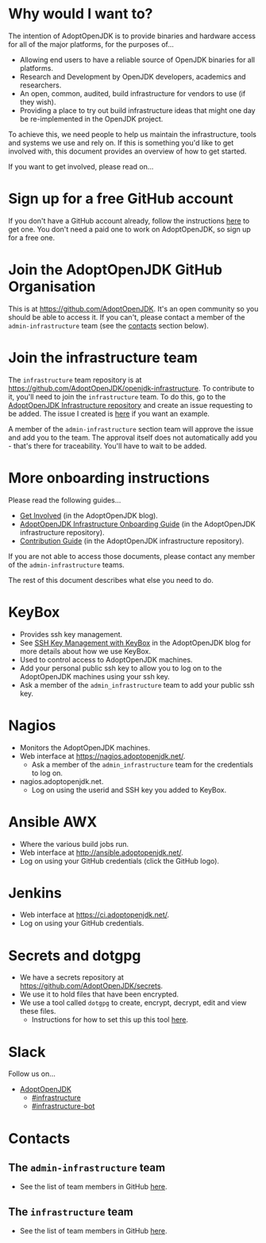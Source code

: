 # Why would I want to?

The intention of AdoptOpenJDK is to provide binaries and hardware access for all of the major platforms, for the purposes of...

- Allowing end users to have a reliable source of OpenJDK binaries for all platforms.
- Research and Development by OpenJDK developers, academics and researchers.
- An open, common, audited, build infrastructure for vendors to use (if they wish).
- Providing a place to try out build infrastructure ideas that might one day be re-implemented in the OpenJDK project.

To achieve this, we need people to help us maintain the infrastructure, tools and systems we use and rely on. If this is something you'd like to get involved with, this document provides an overview of how to get started.

If you want to get involved, please read on...

# Sign up for a free GitHub account

If you don't have a GitHub account already, follow the instructions [here](https://help.github.com/articles/signing-up-for-a-new-github-account/) to get one. You don't need a paid one to work on AdoptOpenJDK, so sign up for a free one.

# Join the AdoptOpenJDK GitHub Organisation

This is at https://github.com/AdoptOpenJDK. It's an open community so you should be able to access it. If you can't, please contact a member of the `admin-infrastructure` team (see the [contacts](https://github.ibm.com/runtimes/infrastructure/wiki/Contributing-to-AdoptOpenJDK-Infrastructure#contacts) section below).

# Join the infrastructure team

The `infrastructure` team repository is at https://github.com/AdoptOpenJDK/openjdk-infrastructure. To contribute to it, you'll need to join the `infrastructure` team. To do this, go to the [AdoptOpenJDK Infrastructure repository](https://github.com/AdoptOpenJDK/openjdk-infrastructure) and create an issue requesting to be added. The issue I created is [here](https://github.com/AdoptOpenJDK/openjdk-infrastructure/issues/156) if you want an example.

A member of the `admin-infrastructure` section team will approve the issue and add you to the team. The approval itself does not automatically add you - that's there for traceability. You'll have to wait to be added.

# More onboarding instructions

Please read the following guides...
- [Get Involved](https://adoptopenjdk.net/getinvolved.html) (in the AdoptOpenJDK blog).
- [AdoptOpenJDK Infrastructure Onboarding Guide](https://github.com/AdoptOpenJDK/openjdk-infrastructure/blob/master/ONBOARDING.md) (in the AdoptOpenJDK infrastructure repository).
- [Contribution Guide](https://github.com/AdoptOpenJDK/openjdk-infrastructure/blob/master/CONTRIBUTING.md) (in the AdoptOpenJDK infrastructure repository).

If you are not able to access those documents, please contact any member of the `admin-infrastructure` teams.

The rest of this document describes what else you need to do.

# KeyBox

- Provides ssh key management.
- See [SSH Key Management with KeyBox](https://blog.adoptopenjdk.net/2017/08/ssh-key-management-keybox) in the AdoptOpenJDK blog for more details about how we use KeyBox.
- Used to control access to AdoptOpenJDK machines.
- Add your personal public ssh key to allow you to log on to the AdoptOpenJDK machines using your ssh key.
- Ask a member of the `admin_infrastructure` team to add your public ssh key.

# Nagios

- Monitors the AdoptOpenJDK machines.
- Web interface at https://nagios.adoptopenjdk.net/.
  - Ask a member of the `admin_infrastructure` team for the credentials to log on.
- nagios.adoptopenjdk.net.
  - Log on using the userid and SSH key you added to KeyBox.

# Ansible AWX

- Where the various build jobs run.
- Web interface at http://ansible.adoptopenjdk.net/.
- Log on using your GitHub credentials (click the GitHub logo).

# Jenkins

- Web interface at https://ci.adoptopenjdk.net/.
- Log on using your GitHub credentials.

# Secrets and dotgpg

- We have a secrets repository at https://github.com/AdoptOpenJDK/secrets.
- We use it to hold files that have been encrypted.
- We use a tool called `dotgpg` to create, encrypt, decrypt, edit and view these files.
  - Instructions for how to set this up this tool [here](https://github.com/AdoptOpenJDK/secrets/blob/master/README.md).

# Slack

Follow us on...

- [AdoptOpenJDK](adoptopenjdk.slack.com)
  - [#infrastructure](https://adoptopenjdk.slack.com/messages/C53GHCXL4)
  - [#infrastructure-bot](https://adoptopenjdk.slack.com/messages/C8C212BU6)

# Contacts

## The `admin-infrastructure` team

- See the list of team members in GitHub [here](https://github.com/orgs/AdoptOpenJDK/teams/admin_infrastructure/members).

## The `infrastructure` team

- See the list of team members in GitHub [here](https://github.com/orgs/AdoptOpenJDK/teams/infrastructure/members).

